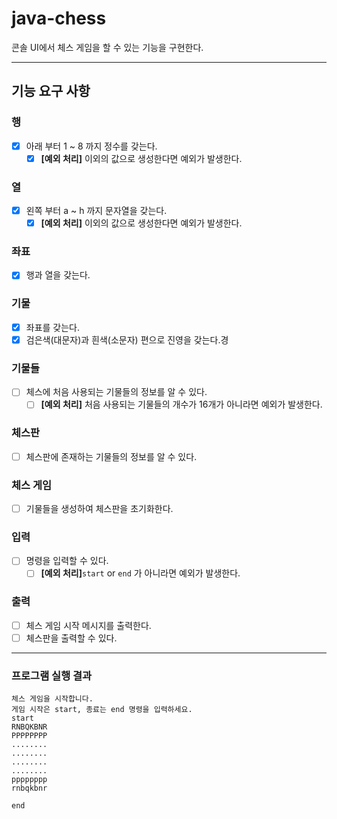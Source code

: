 # java-chess

콘솔 UI에서 체스 게임을 할 수 있는 기능을 구현한다.

---

## 기능 요구 사항

### 행
- [x] 아래 부터 1 ~ 8 까지 정수를 갖는다.
    - [x] **[예외 처리]** 이외의 값으로 생성한다면 예외가 발생한다.

### 열
- [x] 왼쪽 부터 a ~ h 까지 문자열을 갖는다.
    - [x] **[예외 처리]** 이외의 값으로 생성한다면 예외가 발생한다.

### 좌표
- [x] 행과 열을 갖는다.

### 기물
- [x] 좌표를 갖는다.
- [x] 검은색(대문자)과 흰색(소문자) 편으로 진영을 갖는다.경

### 기물들
- [ ] 체스에 처음 사용되는 기물들의 정보를 알 수 있다.
    - [ ] **[예외 처리]** 처음 사용되는 기물들의 개수가 16개가 아니라면 예외가 발생한다.

### 체스판
- [ ] 체스판에 존재하는 기물들의 정보를 알 수 있다.

### 체스 게임
- [ ] 기물들을 생성하여 체스판을 초기화한다.

### 입력
- [ ] 명령을 입력할 수 있다.
    - [ ] **[예외 처리]**`start` or `end` 가 아니라면 예외가 발생한다.

### 출력

- [ ] 체스 게임 시작 메시지를 출력한다.
- [ ] 체스판을 출력할 수 있다.

---

### 프로그램 실행 결과

```shell
체스 게임을 시작합니다.
게임 시작은 start, 종료는 end 명령을 입력하세요.
start
RNBQKBNR
PPPPPPPP
........
........
........
........
pppppppp
rnbqkbnr

end
```

